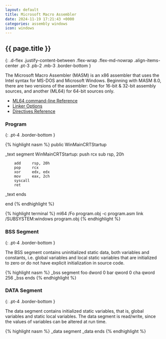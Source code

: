 ```yaml
---
layout: default
title: Microsoft Macro Assembler
date: 2024-11-19 17:21:43 +0000
categories: assembly windows
icon: windows
---
```

## {{ page.title }}
{: .d-flex .justify-content-between .flex-wrap .flex-md-nowrap .align-items-center .pt-3 .pb-2 .mb-3 .border-bottom }

The Microsoft Macro Assembler (MASM) is an x86 assembler that uses the Intel syntax for MS-DOS and Microsoft Windows. 
Beginning with MASM 8.0, there are two versions of the assembler: One for 16-bit & 32-bit assembly sources, 
and another (ML64) for 64-bit sources only.

- [ML64 command-line Reference](https://learn.microsoft.com/en-us/cpp/assembler/masm/ml-and-ml64-command-line-reference?view=msvc-170)
- [Linker Options](https://learn.microsoft.com/en-us/cpp/build/reference/linker-options?view=msvc-170)
- [Directives Reference](https://learn.microsoft.com/en-us/cpp/assembler/masm/directives-reference?view=msvc-170)

### Program
{: .pt-4 .border-bottom }

{% highlight nasm %}
public WinMainCRTStartup

_text segment
    WinMainCRTStartup:
        push    rcx
        sub     rsp, 20h

        add     rsp, 20h
        pop     rcx
        xor     edx, edx
        mov     eax, 2ch
        syscall
        ret
_text ends

end
{% endhighlight %}

{% highlight terminal %}
ml64 /Fo program.obj -c program.asm
link /SUBSYSTEM:windows program.obj
{% endhighlight %}

### BSS Segment
{: .pt-4 .border-bottom }

The BSS segment contains uninitialized static data, both variables and constants,
i.e. global variables and local static variables that are initialized to zero or do
not have explicit initialization in source code.

{% highlight nasm %}
_bss segment
    foo dword 0
    bar qword 0
    cha qword 256
_bss ends
{% endhighlight %}

### DATA Segment
{: .pt-4 .border-bottom }

The data segment contains initialized static variables, that is, global variables and static local variables. 
The data segment is read/write, since the values of variables can be altered at run time.

{% highlight nasm %}
_data segment
_data ends
{% endhighlight %}

